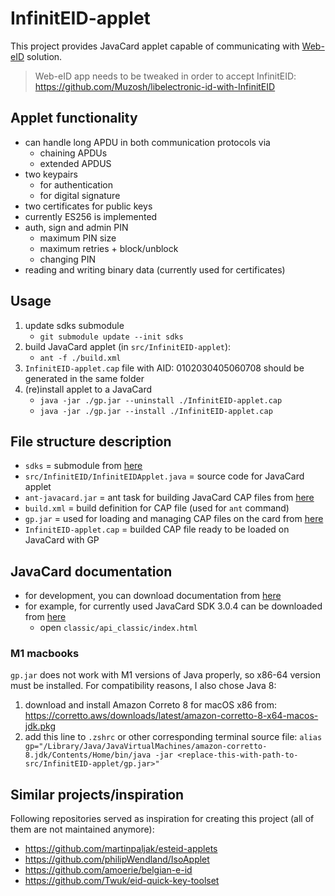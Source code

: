 # InfinitEID-applet

This project provides JavaCard applet capable of communicating with [Web-eID](https://web-eid.eu/) solution.

> Web-eID app needs to be tweaked in order to accept InfinitEID: <https://github.com/Muzosh/libelectronic-id-with-InfinitEID>

## Applet functionality

* can handle long APDU in both communication protocols via
    * chaining APDUs
    * extended APDUS
* two keypairs
    * for authentication
    * for digital signature
* two certificates for public keys
* currently ES256 is implemented
* auth, sign and admin PIN
    * maximum PIN size
    * maximum retries + block/unblock
    * changing PIN
* reading and writing binary data (currently used for certificates)

## Usage

1. update sdks submodule
   * `git submodule update --init sdks`
2. build JavaCard applet (in `src/InfinitEID-applet`):
   * `ant -f ./build.xml`
3. `InfinitEID-applet.cap` file with AID: 0102030405060708 should be generated in the same folder
4. (re)install applet to a JavaCard
   * `java -jar ./gp.jar --uninstall ./InfinitEID-applet.cap`
   * `java -jar ./gp.jar --install ./InfinitEID-applet.cap`

## File structure description

* `sdks` = submodule from [here](https://github.com/martinpaljak/oracle_javacard_sdks)
* `src/InfinitEID/InfinitEIDApplet.java` = source code for JavaCard applet
* `ant-javacard.jar` = ant task for building JavaCard CAP files from [here](https://github.com/martinpaljak/ant-javacard)
* `build.xml` = build definition for CAP file (used for `ant` command)
* `gp.jar` = used for loading and managing CAP files on the card from [here](https://github.com/martinpaljak/GlobalPlatformPro)
* `InfinitEID-applet.cap` = builded CAP file ready to be loaded on JavaCard with GP

## JavaCard documentation

* for development, you can download documentation from [here](https://www.oracle.com/java/technologies/java-archive-downloads-javame-downloads.html)
* for example, for currently used JavaCard SDK 3.0.4 can be downloaded from [here](https://download.oracle.com/otn-pub/java/java_card_kit/3.0.4/java_card_kit-classic-3_0_4-rr-spec-pfd-b28-06_sep_2011.zip)
    * open `classic/api_classic/index.html`

### M1 macbooks

`gp.jar` does not work with M1 versions of Java properly, so x86-64 version must be installed. For compatibility reasons, I also chose Java 8:

1. download and install Amazon Correto 8 for macOS x86 from: <https://corretto.aws/downloads/latest/amazon-corretto-8-x64-macos-jdk.pkg>
1. add this line to `.zshrc` or other corresponding terminal source file: `alias gp="/Library/Java/JavaVirtualMachines/amazon-corretto-8.jdk/Contents/Home/bin/java -jar <replace-this-with-path-to-src/InfinitEID-applet/gp.jar>"`

## Similar projects/inspiration

Following repositories served as inspiration for creating this project (all of them are not maintained anymore):

* <https://github.com/martinpaljak/esteid-applets>
* <https://github.com/philipWendland/IsoApplet>
* <https://github.com/amoerie/belgian-e-id>
* <https://github.com/Twuk/eid-quick-key-toolset>
